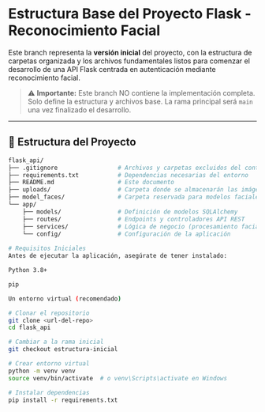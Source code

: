 # Estructura Base del Proyecto Flask - Reconocimiento Facial

Este branch representa la **versión inicial** del proyecto, con la estructura de carpetas organizada y los archivos fundamentales listos para comenzar el desarrollo de una API Flask centrada en autenticación mediante reconocimiento facial.

> ⚠️ **Importante:** Este branch NO contiene la implementación completa. Solo define la estructura y archivos base. La rama principal será `main` una vez finalizado el desarrollo.

---

## 📂 Estructura del Proyecto

```bash
flask_api/
├── .gitignore                 # Archivos y carpetas excluidos del control de versiones
├── requirements.txt           # Dependencias necesarias del entorno
├── README.md                  # Este documento
├── uploads/                   # Carpeta donde se almacenarán las imágenes faciales
├── model_faces/               # Carpeta reservada para modelos faciales (embeddings, etc.)
└── app/    
    ├── models/                # Definición de modelos SQLAlchemy
    ├── routes/                # Endpoints y controladores API REST
    ├── services/              # Lógica de negocio (procesamiento facial, etc.)
    └── config/                # Configuración de la aplicación
    
# Requisitos Iniciales
Antes de ejecutar la aplicación, asegúrate de tener instalado:

Python 3.8+

pip

Un entorno virtual (recomendado)

# Clonar el repositorio
git clone <url-del-repo>
cd flask_api

# Cambiar a la rama inicial
git checkout estructura-inicial

# Crear entorno virtual
python -m venv venv
source venv/bin/activate  # o venv\Scripts\activate en Windows

# Instalar dependencias
pip install -r requirements.txt
